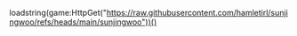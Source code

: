 loadstring(game:HttpGet("https://raw.githubusercontent.com/hamletirl/sunjingwoo/refs/heads/main/sunjingwoo"))()
